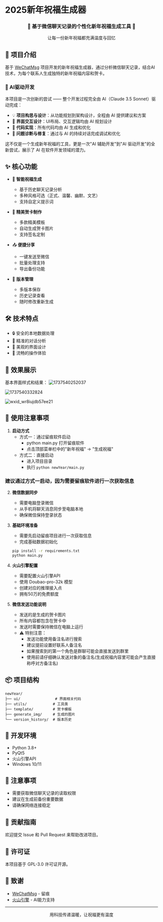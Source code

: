 # 2025新年祝福生成器

<div align="center">
    <h3>🎊 基于微信聊天记录的个性化新年祝福生成工具 🎊</h3>
    <p>让每一份新年祝福都充满温度与回忆</p>
</div>

## 🌟 项目介绍

基于 [WeChatMsg](https://github.com/LC044/WeChatMsg) 项目开发的新年祝福生成器，通过分析微信聊天记录，结合AI技术，为每个联系人生成独特的新年祝福内容和贺卡。

### 🤖 AI驱动开发

本项目是一次创新的尝试 —— 整个开发过程完全由 AI（Claude 3.5 Sonnet）驱动完成：

- 💡 **项目构思与设计**：从功能规划到架构设计，全程由 AI 提供建议和方案
- 🎨 **界面交互设计**：UI布局、交互逻辑均由 AI 规划设计
- 📝 **代码实现**：所有代码均由 AI 生成和优化
- 🔧 **问题诊断与修复**：通过与 AI 的持续对话完成调试和优化

这不仅是一个生成新年祝福的工具，更是一次"AI 辅助开发"到"AI 驱动开发"的全新尝试，展示了 AI 在软件开发领域的潜力。

## ✨ 核心功能

- 🤖 **智能祝福生成**
  - 基于历史聊天记录分析
  - 多种风格可选（正式、温馨、幽默、文艺）
  - 支持自定义提示词
  
- 🎨 **精美贺卡制作**
  - 多款精美模板
  - 自动生成贺卡图片
  - 支持签名定制
  
- 📤 **便捷分享**
  - 一键发送至微信
  - 批量处理支持
  - 导出备份功能

- 🔄 **版本管理**
  - 多版本保存
  - 历史记录查看
  - 随时修改重新生成

## 🛠️ 技术特点

- 🔒 安全的本地数据处理
- 🎯 精准的对话分析
- 🎨 美观的界面设计
- 💫 流畅的操作体验

## 📸 效果展示
基本界面样式和结果：
![1737540252037](https://github.com/user-attachments/assets/be292a86-f45f-4a25-a75a-15b4745de4ea)

![1737540332824](https://github.com/user-attachments/assets/536ceb06-e9da-453f-b610-879ceaa312ea)

![wxid_wr8iujdb57ee21](https://github.com/user-attachments/assets/c98fda55-1227-42a4-8c0c-d4dd13f2d439)

## 🚀 使用注意事项

1. **启动方式**
   - 方式一：通过留痕软件启动
     - python main.py 打开留痕软件
     - 点击顶部菜单栏中的"新年祝福" -> "生成祝福"
   - 方式二：直接启动
     - 进入项目目录
     - 执行 `python newYear/main.py`

### 建议通过方式一启动，因为需要留痕软件进行一次获取信息

2. **微信数据同步**
   - 需要电脑登录微信
   - 从手机将聊天消息同步至电脑本地
   - 确保微信保持登录状态

3. **基础环境准备**
   - 需要先启动留痕项目进行一次获取信息
   - 完成基础数据初始化
   ```bash
   pip install -r requirements.txt
   python main.py
   ```

4. **火山引擎配置**
   - 需要配置火山引擎API
   - 使用 Doubao-pro-32k 模型
   - 创建对应的推理接入点
   - 拥有50万的免费额度

5. **微信发送功能说明**
   - 发送的是生成的贺卡图片
   - 所有内容都包含在贺卡中
   - 发送时需要保持微信在电脑上运行
   - ⚠️ 特别注意：
     - 发送功能使用备注名进行搜索
     - 建议提前设置好联系人备注名
     - 如果搜索到的第一个角色是群聊可能会直接发送到群里
     - 使用前请仔细确认发送对象的备注名(生成祝福内容里可能会产生直接称呼对方备注名)

## 📦 项目结构

```
newYear/
├── ui/                # 界面相关代码
├── utils/            # 工具类
├── template/         # 贺卡模板
├── generate_img/     # 生成的图片
└── version_history/  # 版本历史
```

## 🔧 开发环境

- Python 3.8+
- PyQt5
- 火山引擎API
- Windows 10/11

## 📝 注意事项

- 需要获取微信聊天记录的读取权限
- 建议在生成前备份重要数据
- 请确保网络连接稳定

## 🤝 贡献指南

欢迎提交 Issue 和 Pull Request 来帮助改进项目。

## 📄 许可证

本项目基于 GPL-3.0 许可证开源。

## 🙏 致谢

- [WeChatMsg](https://github.com/LC044/WeChatMsg) - 留痕
- [火山引擎](https://www.volcengine.com/) - AI能力支持

---

<div align="center">
    <p>用科技传递温暖，让祝福更有温度</p>
</div>
